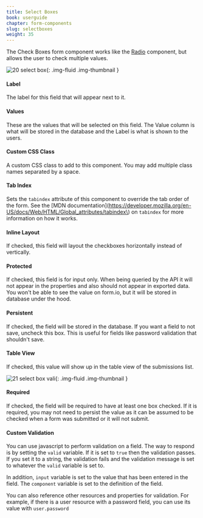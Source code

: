 ```yaml
---
title: Select Boxes
book: userguide
chapter: form-components
slug: selectboxes
weight: 35
---
```


The Check Boxes form component works like the [Radio](#radio) component, but allows the user to check multiple values.

![20 select box](https://cloud.githubusercontent.com/assets/13321142/13097254/3076b7d2-d4e5-11e5-976f-4dbf1863b8ef.png){: .img-fluid .img-thumbnail }

#### Label

The label for this field that will appear next to it.

#### Values

These are the values that will be selected on this field. The Value column is what will be stored in the database and the Label is what is shown to the users.

#### Custom CSS Class

A custom CSS class to add to this component. You may add multiple class names separated by a space.

#### Tab Index

Sets the `tabindex` attribute of this component to override the tab order of the form. See the [MDN documentation](https://developer.mozilla.org/en-US/docs/Web/HTML/Global_attributes/tabindex\) on `tabindex` for more information on how it works.

#### Inline Layout

If checked, this field will layout the checkboxes horizontally instead of vertically.

#### Protected

If checked, this field is for input only. When being queried by the API it will not appear in the properties and also should not appear in exported data. You won't be able to see the value on form.io, but it will be stored in database under the hood.

#### Persistent

If checked, the field will be stored in the database. If you want a field to not save, uncheck this box. This is useful for fields like password validation that shouldn't save.

#### Table View

If checked, this value will show up in the table view of the submissions list.

![21 select box vali](https://cloud.githubusercontent.com/assets/13321142/13097252/3071f706-d4e5-11e5-9079-c1946d56c45c.png){: .img-fluid .img-thumbnail }

#### Required

If checked, the field will be required to have at least one box checked. If it is required, you may not need to persist the value as it can be assumed to be checked when a form was submitted or it will not submit.

#### Custom Validation

You can use javascript to perform validation on a field. The way to respond is by setting the `valid` variable. If it is set to `true` then the validation passes. If you set it to a string, the validation fails and the validation message is set to whatever the `valid` variable is set to.


In addition, `input` variable is set to the value that has been entered in the field. The `component` variable is set to the definition of the field.


You can also reference other resources and properties for validation. For example, if there is a user resource with a password field, you can use its value with `user.password`

